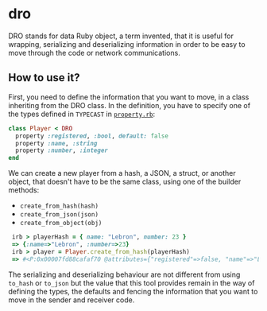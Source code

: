# dro

DRO stands for data Ruby object, a term invented, that it is useful for wrapping, serializing and deserializing information in order to be easy to move through the code or network communications.

## How to use it?
First, you need to define the information that you want to move, in a class inheriting from the DRO class. In the definition, you have to specify one of the types defined in `TYPECAST` in [`property.rb`](lib/property.rb):


```ruby
class Player < DRO
  property :registered, :bool, default: false
  property :name, :string
  property :number, :integer
end
```


We can create a new player from a hash, a JSON, a struct, or another object, that doesn't have to be the same class, using one of the builder methods:
- `create_from_hash(hash)`
- `create_from_json(json)`
- `create_from_object(obj)`

```ruby
 irb > playerHash = { name: "Lebron", number: 23 }
 => {:name=>"Lebron", :number=>23}
 irb > player = Player.create_from_hash(playerHash)
 => #<P:0x00007fd88cafaf70 @attributes={"registered"=>false, "name"=>"Lebron", "number"=>23}>
 ```

The serializing and deserializing behaviour are not different from using `to_hash` or `to_json` but the value that this tool provides remain in the way of defining the types, the defaults and fencing the information that you want to move in the sender and receiver code.
